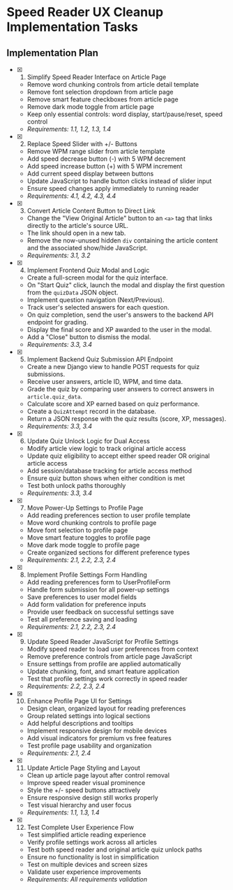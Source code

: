 # Speed Reader UX Cleanup Implementation Tasks

## Implementation Plan

- [x] 1. Simplify Speed Reader Interface on Article Page
  - Remove word chunking controls from article detail template
  - Remove font selection dropdown from article page
  - Remove smart feature checkboxes from article page
  - Remove dark mode toggle from article page
  - Keep only essential controls: word display, start/pause/reset, speed control
  - _Requirements: 1.1, 1.2, 1.3, 1.4_

- [x] 2. Replace Speed Slider with +/- Buttons
  - Remove WPM range slider from article template
  - Add speed decrease button (-) with 5 WPM decrement
  - Add speed increase button (+) with 5 WPM increment
  - Add current speed display between buttons
  - Update JavaScript to handle button clicks instead of slider input
  - Ensure speed changes apply immediately to running reader
  - _Requirements: 4.1, 4.2, 4.3, 4.4_

- [x] 3. Convert Article Content Button to Direct Link
  - Change the "View Original Article" button to an `<a>` tag that links directly to the article's source URL.
  - The link should open in a new tab.
  - Remove the now-unused hidden `div` containing the article content and the associated show/hide JavaScript.
  - _Requirements: 3.1, 3.2_

- [x] 4. Implement Frontend Quiz Modal and Logic
  - Create a full-screen modal for the quiz interface.
  - On "Start Quiz" click, launch the modal and display the first question from the `quizData` JSON object.
  - Implement question navigation (Next/Previous).
  - Track user's selected answers for each question.
  - On quiz completion, send the user's answers to the backend API endpoint for grading.
  - Display the final score and XP awarded to the user in the modal.
  - Add a "Close" button to dismiss the modal.
  - _Requirements: 3.3, 3.4_

- [x] 5. Implement Backend Quiz Submission API Endpoint
  - Create a new Django view to handle POST requests for quiz submissions.
  - Receive user answers, article ID, WPM, and time data.
  - Grade the quiz by comparing user answers to correct answers in `article.quiz_data`.
  - Calculate score and XP earned based on quiz performance.
  - Create a `QuizAttempt` record in the database.
  - Return a JSON response with the quiz results (score, XP, messages).
  - _Requirements: 3.3, 3.4_

- [x] 6. Update Quiz Unlock Logic for Dual Access
  - Modify article view logic to track original article access
  - Update quiz eligibility to accept either speed reader OR original article access
  - Add session/database tracking for article access method
  - Ensure quiz button shows when either condition is met
  - Test both unlock paths thoroughly
  - _Requirements: 3.3, 3.4_

- [x] 7. Move Power-Up Settings to Profile Page
  - Add reading preferences section to user profile template
  - Move word chunking controls to profile page
  - Move font selection to profile page
  - Move smart feature toggles to profile page
  - Move dark mode toggle to profile page
  - Create organized sections for different preference types
  - _Requirements: 2.1, 2.2, 2.3, 2.4_

- [x] 8. Implement Profile Settings Form Handling
  - Add reading preferences form to UserProfileForm
  - Handle form submission for all power-up settings
  - Save preferences to user model fields
  - Add form validation for preference inputs
  - Provide user feedback on successful settings save
  - Test all preference saving and loading
  - _Requirements: 2.1, 2.2, 2.3, 2.4_

- [x] 9. Update Speed Reader JavaScript for Profile Settings
  - Modify speed reader to load user preferences from context
  - Remove preference controls from article page JavaScript
  - Ensure settings from profile are applied automatically
  - Update chunking, font, and smart feature application
  - Test that profile settings work correctly in speed reader
  - _Requirements: 2.2, 2.3, 2.4_

- [x] 10. Enhance Profile Page UI for Settings
  - Design clean, organized layout for reading preferences
  - Group related settings into logical sections
  - Add helpful descriptions and tooltips
  - Implement responsive design for mobile devices
  - Add visual indicators for premium vs free features
  - Test profile page usability and organization
  - _Requirements: 2.1, 2.4_

- [x] 11. Update Article Page Styling and Layout
  - Clean up article page layout after control removal
  - Improve speed reader visual prominence
  - Style the +/- speed buttons attractively
  - Ensure responsive design still works properly
  - Test visual hierarchy and user focus
  - _Requirements: 1.1, 1.3, 1.4_

- [x] 12. Test Complete User Experience Flow
  - Test simplified article reading experience
  - Verify profile settings work across all articles
  - Test both speed reader and original article quiz unlock paths
  - Ensure no functionality is lost in simplification
  - Test on multiple devices and screen sizes
  - Validate user experience improvements
  - _Requirements: All requirements validation_